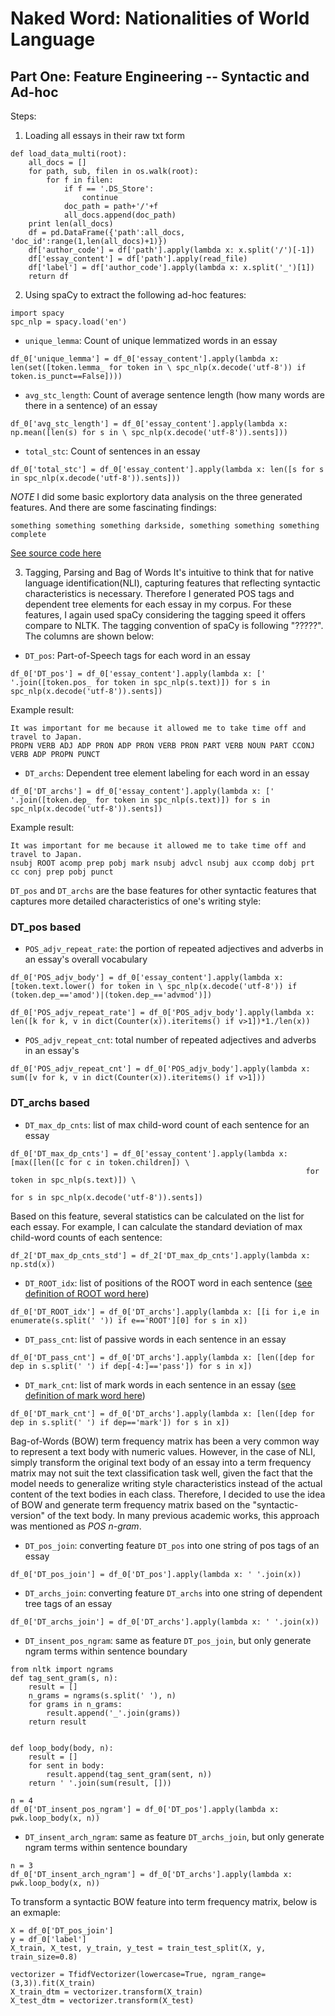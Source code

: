 # Naked Word: Nationalities of World Language
## Part One: Feature Engineering -- Syntactic and Ad-hoc

Steps:
1. Loading all essays in their raw txt form
```
def load_data_multi(root):
    all_docs = []
    for path, sub, filen in os.walk(root):
        for f in filen:
            if f == '.DS_Store':
                continue
            doc_path = path+'/'+f
            all_docs.append(doc_path)
    print len(all_docs)
    df = pd.DataFrame({'path':all_docs, 'doc_id':range(1,len(all_docs)+1)})
    df['author_code'] = df['path'].apply(lambda x: x.split('/')[-1])
    df['essay_content'] = df['path'].apply(read_file)
    df['label'] = df['author_code'].apply(lambda x: x.split('_')[1])
    return df
```

2. Using spaCy to extract the following ad-hoc features:
```
import spacy
spc_nlp = spacy.load('en')
```
- `unique_lemma`: Count of unique lemmatized words in an essay
```
df_0['unique_lemma'] = df_0['essay_content'].apply(lambda x: len(set([token.lemma_ for token in \ spc_nlp(x.decode('utf-8')) if token.is_punct==False])))
```
- `avg_stc_length`: Count of average sentence length (how many words are there in a sentence) of an essay
```
df_0['avg_stc_length'] = df_0['essay_content'].apply(lambda x: np.mean([len(s) for s in \ spc_nlp(x.decode('utf-8')).sents]))
```
- `total_stc`: Count of sentences in an essay
```
df_0['total_stc'] = df_0['essay_content'].apply(lambda x: len([s for s in spc_nlp(x.decode('utf-8')).sents]))
```
_NOTE_
I did some basic explortory data analysis on the three generated features. And there are some fascinating findings:
```
something something something darkside, something something something complete
```

[See source code here](www.google.com)

3. Tagging, Parsing and Bag of Words
It's intuitive to think that for native language identification(NLI), capturing features that reflecting syntactic characteristics is necessary. Therefore I generated POS tags and dependent tree elements for each essay in my corpus. For these features, I again used spaCy considering the tagging speed it offers compare to NLTK. The tagging convention of spaCy is following "?????". The columns are shown below:
- `DT_pos`: Part-of-Speech tags for each word in an essay
```
df_0['DT_pos'] = df_0['essay_content'].apply(lambda x: [' '.join([token.pos_ for token in spc_nlp(s.text)]) for s in spc_nlp(x.decode('utf-8')).sents])
```
Example result:
```
It was important for me because it allowed me to take time off and travel to Japan.
PROPN VERB ADJ ADP PRON ADP PRON VERB PRON PART VERB NOUN PART CCONJ VERB ADP PROPN PUNCT
```
- `DT_archs`: Dependent tree element labeling for each word in an essay
```
df_0['DT_archs'] = df_0['essay_content'].apply(lambda x: [' '.join([token.dep_ for token in spc_nlp(s.text)]) for s in spc_nlp(x.decode('utf-8')).sents])
```
Example result:
```
It was important for me because it allowed me to take time off and travel to Japan.
nsubj ROOT acomp prep pobj mark nsubj advcl nsubj aux ccomp dobj prt cc conj prep pobj punct
```

`DT_pos` and `DT_archs` are the base features for other syntactic features that captures more detailed characteristics of one's writing style:
### DT_pos based
- `POS_adjv_repeat_rate`: the portion of repeated adjectives and adverbs in an essay's overall vocabulary
```
df_0['POS_adjv_body'] = df_0['essay_content'].apply(lambda x: [token.text.lower() for token in \ spc_nlp(x.decode('utf-8')) if (token.dep_=='amod')|(token.dep_=='advmod')])

df_0['POS_adjv_repeat_rate'] = df_0['POS_adjv_body'].apply(lambda x: len([k for k, v in dict(Counter(x)).iteritems() if v>1])*1./len(x))
```
- `POS_adjv_repeat_cnt`: total number of repeated adjectives and adverbs in an essay's
```
df_0['POS_adjv_repeat_cnt'] = df_0['POS_adjv_body'].apply(lambda x: sum([v for k, v in dict(Counter(x)).iteritems() if v>1]))
```
### DT_archs based
- `DT_max_dp_cnts`: list of max child-word count of each sentence for an essay
```
df_0['DT_max_dp_cnts'] = df_0['essay_content'].apply(lambda x: [max([len([c for c in token.children]) \
                                                                  for token in spc_nlp(s.text)]) \
                                                                      for s in spc_nlp(x.decode('utf-8')).sents])
```
Based on this feature, several statistics can be calculated on the list for each essay. For example, I can calculate the standard deviation of max child-word counts of each sentence:
```
df_2['DT_max_dp_cnts_std'] = df_2['DT_max_dp_cnts'].apply(lambda x: np.std(x))
```
- `DT_ROOT_idx`: list of positions of the ROOT word in each sentence ([see definition of ROOT word here](www.google.com))
```
df_0['DT_ROOT_idx'] = df_0['DT_archs'].apply(lambda x: [[i for i,e in enumerate(s.split(' ')) if e=='ROOT'][0] for s in x])
```
- `DT_pass_cnt`: list of passive words in each sentence in an essay
```
df_0['DT_pass_cnt'] = df_0['DT_archs'].apply(lambda x: [len([dep for dep in s.split(' ') if dep[-4:]=='pass']) for s in x])
```
- `DT_mark_cnt`: list of mark words in each sentence in an essay ([see definition of mark word here](www.google.com))
```
df_0['DT_mark_cnt'] = df_0['DT_archs'].apply(lambda x: [len([dep for dep in s.split(' ') if dep=='mark']) for s in x])
```

Bag-of-Words (BOW) term frequency matrix has been a very common way to represent a text body with numeric values. However, in the case of NLI, simply transform the original text body of an essay into a term frequency matrix may not suit the text classification task well, given the fact that the model needs to generalize writing style characteristics instead of the actual content of the text bodies in each class. Therefore, I decided to use the idea of BOW and generate term frequency matrix based on the "syntactic-version" of the text body. In many previous academic works, this approach was mentioned as _POS n-gram_.
- `DT_pos_join`: converting feature `DT_pos` into one string of pos tags of an essay
```
df_0['DT_pos_join'] = df_0['DT_pos'].apply(lambda x: ' '.join(x))
```
- `DT_archs_join`: converting feature `DT_archs` into one string of dependent tree tags of an essay
```
df_0['DT_archs_join'] = df_0['DT_archs'].apply(lambda x: ' '.join(x))
```
- `DT_insent_pos_ngram`: same as feature `DT_pos_join`, but only generate ngram terms within sentence boundary
```
from nltk import ngrams
def tag_sent_gram(s, n):
    result = []
    n_grams = ngrams(s.split(' '), n)
    for grams in n_grams:
        result.append('_'.join(grams))
    return result


def loop_body(body, n):
    result = []
    for sent in body:
        result.append(tag_sent_gram(sent, n))
    return ' '.join(sum(result, []))

n = 4
df_0['DT_insent_pos_ngram'] = df_0['DT_pos'].apply(lambda x: pwk.loop_body(x, n))
```
- `DT_insent_arch_ngram`: same as feature `DT_archs_join`, but only generate ngram terms within sentence boundary
```
n = 3
df_0['DT_insent_arch_ngram'] = df_0['DT_archs'].apply(lambda x: pwk.loop_body(x, n))
```
To transform a syntactic BOW feature into term frequency matrix, below is an exmaple:
```
X = df_0['DT_pos_join']
y = df_0['label']
X_train, X_test, y_train, y_test = train_test_split(X, y, train_size=0.8)

vectorizer = TfidfVectorizer(lowercase=True, ngram_range=(3,3)).fit(X_train)
X_train_dtm = vectorizer.transform(X_train)
X_test_dtm = vectorizer.transform(X_test)
```
